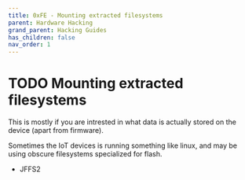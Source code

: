 ```yaml
---
title: 0xFE - Mounting extracted filesystems
parent: Hardware Hacking
grand_parent: Hacking Guides
has_children: false
nav_order: 1
---
```


# TODO Mounting extracted filesystems

This is mostly if you are intrested in what data is actually stored on the
device (apart from firmware).

Sometimes the IoT devices is running something like linux, and may be using
obscure filesystems specialized for flash.

* JFFS2

